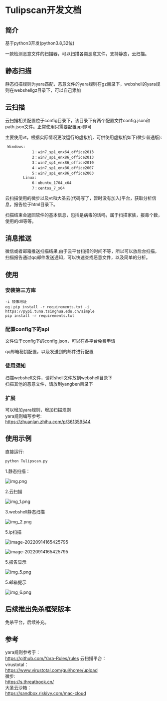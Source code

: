 # Tulipscan开发文档

## 简介
基于python3开发(python3.8,32位)

一款检测恶意文件的扫描器，可以扫描各类恶意文件，支持静态，云扫描。

## 静态扫描

静态扫描规则为yara匹配，恶意文件的yara规则在gz目录下，webshell的yara规则在webshellgz目录下，可以自己添加

## 云扫描
云扫描相关配置位于config目录下，该目录下有两个配置文件config.json和path.json文件。正常使用只需要配置api即可

主要使用vt，根据实际情况更改运行的虚拟机，可供使用虚拟机如下(微步普通版):  

```
 Windows:
            1：win7_sp1_enx64_office2013
            2：win7_sp1_enx86_office2013
            3：win7_sp1_enx86_office2010
            4：win7_sp1_enx86_office2007
            5：win7_sp1_enx86_office2003
        Linux:
            6：ubuntu_1704_x64
            7：centos_7_x64
```

云扫描使用的微步以及vt和大圣云(代码写了，暂时没有加入)平台，获取分析信息，报告位于html目录下。

扫描结束会返回软件的基本信息，包括是病毒的话吗，属于扫描家族，报毒个数，使用的dll等等。
## 消息推送
微信或者邮箱推送扫描结果,由于云平台扫描的时间不等，所以可以放后台扫描，扫描报告通过qq邮件发送通知，可以快速查找恶意文件，以及简单的分析。

## 使用

### 安装第三方库
```
-i 镜像地址
eg：pip install -r requirements.txt -i https://pypi.tuna.tsinghua.edu.cn/simple
pip install -r requirements.txt
```
### 配置config下的api
文件位于config下的config.json，可以在各平台免费申请

qq邮箱秘钥配置，以及发送到的邮件进行配置

### 使用须知
扫描webshell文件，请将shell文件放到webshell目录下  
扫描其他的恶意文件，请放到yangben目录下

### 扩展
可以增加yara规则，增加扫描规则  
yara规则编写参考:  
https://zhuanlan.zhihu.com/p/361359544

## 使用示例

直接运行:

```bash
python Tulipscan.py
```



1.静态扫描：

![img.png](./image/img.png)

2.云扫描

![img_1.png](./image/img_1.png)

3.webshell静态扫描

![img_2.png](./image/img_2.png)

5.ip扫描

![image-20220914165425795](./image/img_7.png)

![image-20220914165425795](./image/img_8.png)

5.报告显示

![img_5.png](./image/img_5.png)

5.邮箱提示

![img_6.png](./image/img_6.png)

## 后续推出免杀框架版本
免杀平台，后续补充。

## 参考

yara规则参考于：  
https://github.com/Yara-Rules/rules
云扫描平台：  
virustotal：  
https://www.virustotal.com/gui/home/upload  
微步:  
https://s.threatbook.cn/  
大圣云沙箱：  
https://sandbox.riskivy.com/mac-cloud

